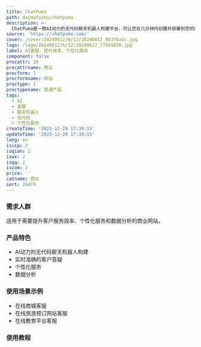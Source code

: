 ```yaml
---
title: ChatPuma
path: daimafuzhu/chatpuma
description: >-
  ChatPuma是一款AI动力的无代码聊天机器人构建平台，可让您在几分钟内创建并部署到您的网站。它旨在利用您网站的相关数据，通过可嵌入的聊天气泡为您的客户提供实时准确的答案。
source: 'https://chatpuma.com/'
cover: /cover/20240612/6/12/20240612_883f0a3c.jpg
logo: /logo/20240612/6/12/20240612_7f665d38.jpg
label: AI客服，提升效率，个性化服务
component: false
procattr: 10
procattrname: 商业
procform: 1
procformname: 网站
proctype: 1
proctypename: 普通产品
tags:
  - AI
  - 客服
  - 聊天机器人
  - 无代码
  - 个性化服务
createTime: '2023-12-28 17:39:15'
updateTime: '2023-12-28 17:39:15'
lang: en
isicp: 2
isqian: 2
iswx: 2
isqq: 2
iscom: 2
price: ''
catname: 商业
sort: 26479
---
```




### 需求人群
适用于需要提升客户服务效率、个性化服务和数据分析的商业网站。

### 产品特色
- AI动力的无代码聊天机器人构建
- 实时准确的客户答疑
- 个性化服务
- 数据分析

### 使用场景示例
- 在线商城客服
- 在线旅游预订网站客服
- 在线教育平台客服

### 使用教程


  
